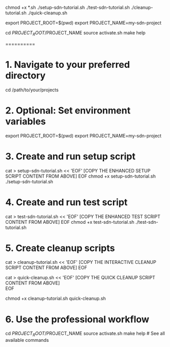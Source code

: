 chmod +x *.sh
./setup-sdn-tutorial.sh
./test-sdn-tutorial.sh
./cleanup-tutorial.sh
./quick-cleanup.sh

export PROJECT_ROOT=$(pwd)
export PROJECT_NAME=my-sdn-project

cd $PROJECT_ROOT/$PROJECT_NAME
source activate.sh
make help

==========

# 1. Navigate to your preferred directory
cd /path/to/your/projects

# 2. Optional: Set environment variables
export PROJECT_ROOT=$(pwd)
export PROJECT_NAME=my-sdn-project

# 3. Create and run setup script
cat > setup-sdn-tutorial.sh << 'EOF'
[COPY THE ENHANCED SETUP SCRIPT CONTENT FROM ABOVE]
EOF
chmod +x setup-sdn-tutorial.sh
./setup-sdn-tutorial.sh

# 4. Create and run test script  
cat > test-sdn-tutorial.sh << 'EOF'
[COPY THE ENHANCED TEST SCRIPT CONTENT FROM ABOVE]
EOF
chmod +x test-sdn-tutorial.sh
./test-sdn-tutorial.sh

# 5. Create cleanup scripts
cat > cleanup-tutorial.sh << 'EOF'
[COPY THE INTERACTIVE CLEANUP SCRIPT CONTENT FROM ABOVE]
EOF

cat > quick-cleanup.sh << 'EOF'
[COPY THE QUICK CLEANUP SCRIPT CONTENT FROM ABOVE]  
EOF

chmod +x cleanup-tutorial.sh quick-cleanup.sh

# 6. Use the professional workflow
cd $PROJECT_ROOT/$PROJECT_NAME
source activate.sh
make help  # See all available commands